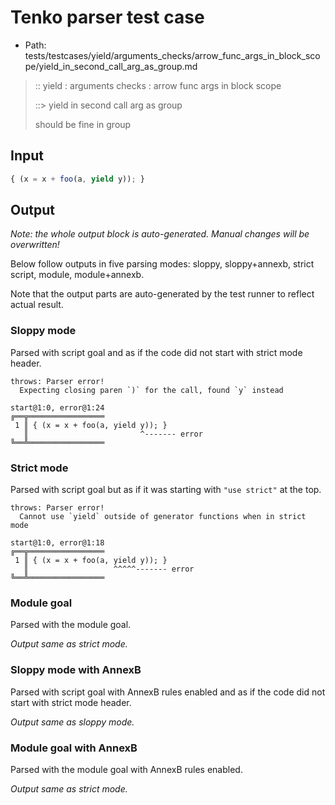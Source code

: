 # Tenko parser test case

- Path: tests/testcases/yield/arguments_checks/arrow_func_args_in_block_scope/yield_in_second_call_arg_as_group.md

> :: yield : arguments checks : arrow func args in block scope
>
> ::> yield in second call arg as group
>
> should be fine in group

## Input


`````js
{ (x = x + foo(a, yield y)); }
`````

## Output

_Note: the whole output block is auto-generated. Manual changes will be overwritten!_

Below follow outputs in five parsing modes: sloppy, sloppy+annexb, strict script, module, module+annexb.

Note that the output parts are auto-generated by the test runner to reflect actual result.

### Sloppy mode

Parsed with script goal and as if the code did not start with strict mode header.

`````
throws: Parser error!
  Expecting closing paren `)` for the call, found `y` instead

start@1:0, error@1:24
╔══╦═════════════════
 1 ║ { (x = x + foo(a, yield y)); }
   ║                         ^------- error
╚══╩═════════════════

`````

### Strict mode

Parsed with script goal but as if it was starting with `"use strict"` at the top.

`````
throws: Parser error!
  Cannot use `yield` outside of generator functions when in strict mode

start@1:0, error@1:18
╔══╦═════════════════
 1 ║ { (x = x + foo(a, yield y)); }
   ║                   ^^^^^------- error
╚══╩═════════════════

`````

### Module goal

Parsed with the module goal.

_Output same as strict mode._

### Sloppy mode with AnnexB

Parsed with script goal with AnnexB rules enabled and as if the code did not start with strict mode header.

_Output same as sloppy mode._

### Module goal with AnnexB

Parsed with the module goal with AnnexB rules enabled.

_Output same as strict mode._
